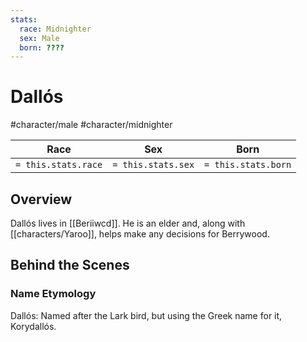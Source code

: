 ```yaml
---
stats:
  race: Midnighter
  sex: Male
  born: ????
---
```


# Dallós
#character/male #character/midnighter

Race | Sex | Born
-----|-----|-----
`= this.stats.race` | `= this.stats.sex` | `= this.stats.born` | `= this.stats.died`

## Overview
Dallós lives in [[Beriiwcd]]. He is an elder and, along with [[characters/Yaroo]], helps make any decisions for Berrywood.

## Behind the Scenes
### Name Etymology
Dallós: Named after the Lark bird, but using the Greek name for it, Korydallós.